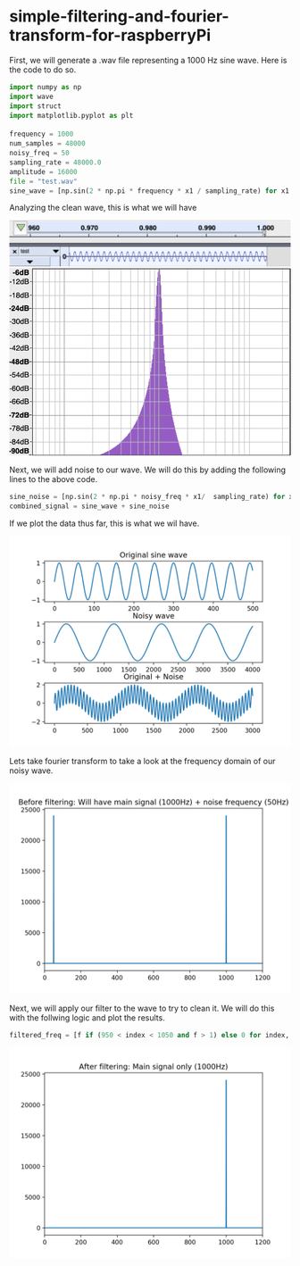 # simple-filtering-and-fourier-transform-for-raspberryPi


First, we will generate a .wav file representing a 1000 Hz sine wave. Here is the code to do so.

```python
import numpy as np
import wave
import struct
import matplotlib.pyplot as plt

frequency = 1000
num_samples = 48000
noisy_freq = 50
sampling_rate = 48000.0
amplitude = 16000
file = "test.wav"
sine_wave = [np.sin(2 * np.pi * frequency * x1 / sampling_rate) for x1 in range(num_samples)]
```



Analyzing the clean wave, this is what we will have


![alt-text-1](sin.png "title-1") ![alt-text-2](frequency.png "title-2")


Next, we will add noise to our wave. We will do this by adding the following lines to the above code.

``` python
sine_noise = [np.sin(2 * np.pi * noisy_freq * x1/  sampling_rate) for x1 in range(num_samples)]
combined_signal = sine_wave + sine_noise
```
If we plot the data thus far, this is what we wil have.

![alt-text-1](Figure_1.png "title-1")

Lets take fourier transform to take a look at the frequency domain of our noisy wave.

![alt-text-1](Figure_2.png "title-1")

Next, we will apply our filter to the wave to try to clean it. We will do this with the follwing logic and plot the results.

```python
filtered_freq = [f if (950 < index < 1050 and f > 1) else 0 for index, f in enumerate(freq)]
```
![alt-text-1](Figure_3.png "title-1")




